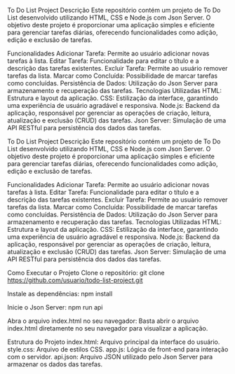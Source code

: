 To Do List Project
Descrição
Este repositório contém um projeto de To Do List desenvolvido utilizando HTML, CSS e Node.js com Json Server. O objetivo deste projeto é proporcionar uma aplicação simples e eficiente para gerenciar tarefas diárias, oferecendo funcionalidades como adição, edição e exclusão de tarefas.

Funcionalidades
Adicionar Tarefa: Permite ao usuário adicionar novas tarefas à lista.
Editar Tarefa: Funcionalidade para editar o título e a descrição das tarefas existentes.
Excluir Tarefa: Permite ao usuário remover tarefas da lista.
Marcar como Concluída: Possibilidade de marcar tarefas como concluídas.
Persistência de Dados: Utilização do Json Server para armazenamento e recuperação das tarefas.
Tecnologias Utilizadas
HTML: Estrutura e layout da aplicação.
CSS: Estilização da interface, garantindo uma experiência de usuário agradável e responsiva.
Node.js: Backend da aplicação, responsável por gerenciar as operações de criação, leitura, atualização e exclusão (CRUD) das tarefas.
Json Server: Simulação de uma API RESTful para persistência dos dados das tarefas.

To Do List Project
Descrição
Este repositório contém um projeto de To Do List desenvolvido utilizando HTML, CSS e Node.js com Json Server. O objetivo deste projeto é proporcionar uma aplicação simples e eficiente para gerenciar tarefas diárias, oferecendo funcionalidades como adição, edição e exclusão de tarefas.

Funcionalidades
Adicionar Tarefa: Permite ao usuário adicionar novas tarefas à lista.
Editar Tarefa: Funcionalidade para editar o título e a descrição das tarefas existentes.
Excluir Tarefa: Permite ao usuário remover tarefas da lista.
Marcar como Concluída: Possibilidade de marcar tarefas como concluídas.
Persistência de Dados: Utilização do Json Server para armazenamento e recuperação das tarefas.
Tecnologias Utilizadas
HTML: Estrutura e layout da aplicação.
CSS: Estilização da interface, garantindo uma experiência de usuário agradável e responsiva.
Node.js: Backend da aplicação, responsável por gerenciar as operações de criação, leitura, atualização e exclusão (CRUD) das tarefas.
Json Server: Simulação de uma API RESTful para persistência dos dados das tarefas.

Como Executar o Projeto
Clone o repositório:
git clone https://github.com/usuario/todo-list-project.git

Instale as dependências:
npm install

Inicie o Json Server:
npm run api

Abra o arquivo index.html no seu navegador:
Basta abrir o arquivo index.html diretamente no seu navegador para visualizar a aplicação.

Estrutura do Projeto
index.html: Arquivo principal da interface do usuário.
style.css: Arquivo de estilos CSS.
app.js: Lógica de front-end para interação com o servidor.
api.json: Arquivo JSON utilizado pelo Json Server para armazenar os dados das tarefas.
